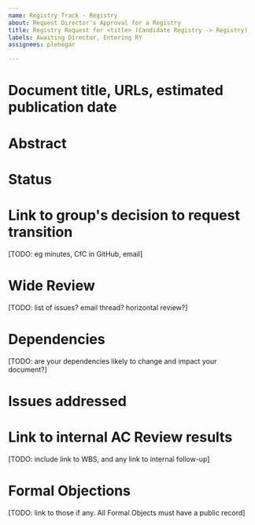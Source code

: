 ```yaml
---
name: Registry Track - Registry
about: Request Director's Approval for a Registry
title: Registry Request for <title> (Candidate Registry -> Registry)
labels: Awaiting Director, Entering RY
assignees: plehegar

---
```


# Document title, URLs, estimated publication date

# Abstract

# Status

# Link to group's decision to request transition
[TODO: eg minutes, CfC in GitHub, email]

# Wide Review
[TODO: list of issues? email thread? horizontal review?]

# Dependencies
[TODO: are your dependencies likely to change and impact your document?]

# Issues addressed

# Link to internal AC Review results
[TODO: include link to WBS, and any link to internal follow-up]

# Formal Objections
[TODO: link to those if any. All Formal Objects must have a public record]

